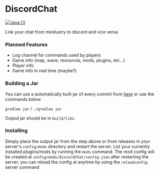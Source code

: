 # DiscordChat
[![Java CI](https://github.com/King-BR/Mindustry-Discord-Chat/actions/workflows/gradle.yml/badge.svg?branch=master)](https://github.com/King-BR/Mindustry-Discord-Chat/actions/workflows/gradle.yml)

Link your chat from mindustry to discord and vice versa

### Planned Features

* Log channel for commands used by players
* Game info (map, wave, resources, mods, plugins, etc...)
* Player info
* Game info in real time (maybe?)

### Building a Jar
You can use a automatically built jar of every commit from [here](https://github.com/King-BR/Mindustry-Discord-Chat/actions/workflows/gradle.yml) or use the commands below

`gradlew jar` / `./gradlew jar`

Output jar should be in `build/libs`.


### Installing

Simply place the output jar from the step above or from releases in your server's `config/mods` directory and restart the server.
List your currently installed plugins/mods by running the `mods` command.
The mod config will be created at `config/mods/DiscordChat/config.json` after restarting the server, you can reload the config at anytime by using the `reloadconfig` server command
